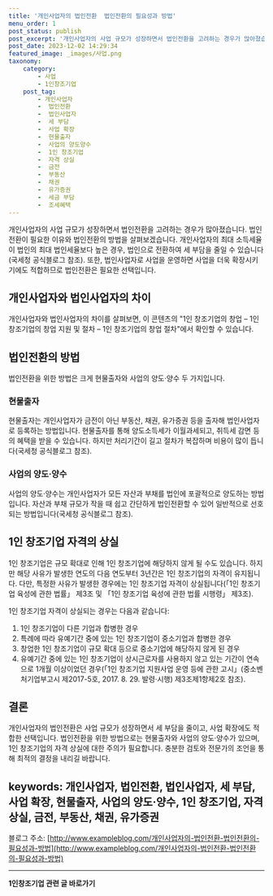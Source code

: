 ```yaml
---
title: '개인사업자의 법인전환  법인전환의 필요성과 방법'
menu_order: 1
post_status: publish
post_excerpt: '개인사업자의 사업 규모가 성장하면서 법인전환을 고려하는 경우가 많아졌습니다. 법인전환이 필요한 이유와 법인전환의 방법을 살펴보겠습니다. 개인사업자의 최대 소득세율이 법인의 최대 법인세율보다 높은 경우, 법인으로 전환하여 세 부담을 줄일 수 있습니다 국세청 공식블로그 참조 . 또한, 법인사업자로 사업을 운영하면 사업을 더욱 확장시키기에도 적합하므로 법인전환은 필요한 선택입니다.'
post_date: 2023-12-02 14:29:34
featured_image: _images/사업.png
taxonomy:
    category:
        - 사업
        - 1인창조기업
    post_tag:
        - 개인사업자
        -  법인전환
        -  법인사업자
        -  세 부담
        -  사업 확장
        -  현물출자
        -  사업의 양도양수
        -  1인 창조기업
        -  자격 상실
        -  금전
        -  부동산
        -  채권
        -  유가증권
        -  세금 부담
        -  조세혜택
---
```



개인사업자의 사업 규모가 성장하면서 법인전환을 고려하는 경우가 많아졌습니다. 법인전환이 필요한 이유와 법인전환의 방법을 살펴보겠습니다. 개인사업자의 최대 소득세율이 법인의 최대 법인세율보다 높은 경우, 법인으로 전환하여 세 부담을 줄일 수 있습니다(국세청 공식블로그 참조). 또한, 법인사업자로 사업을 운영하면 사업을 더욱 확장시키기에도 적합하므로 법인전환은 필요한 선택입니다.

## 개인사업자와 법인사업자의 차이

개인사업자와 법인사업자의 차이를 살펴보면, 이 콘텐츠의 "1인 창조기업의 창업 – 1인 창조기업의 창업 지원 및 절차 – 1인 창조기업의 창업 절차"에서 확인할 수 있습니다.

## 법인전환의 방법

법인전환을 위한 방법은 크게 현물출자와 사업의 양도·양수 두 가지입니다.

### 현물출자

현물출자는 개인사업자가 금전이 아닌 부동산, 채권, 유가증권 등을 출자해 법인사업자로 등록하는 방법입니다. 현물출자를 통해 양도소득세가 이월과세되고, 취득세 감면 등의 혜택을 받을 수 있습니다. 하지만 처리기간이 길고 절차가 복잡하며 비용이 많이 듭니다(국세청 공식블로그 참조).

### 사업의 양도·양수

사업의 양도·양수는 개인사업자가 모든 자산과 부채를 법인에 포괄적으로 양도하는 방법입니다. 자산과 부채 규모가 작을 때 쉽고 간단하게 법인전환할 수 있어 일반적으로 선호되는 방법입니다(국세청 공식블로그 참조).

## 1인 창조기업 자격의 상실

1인 창조기업은 규모 확대로 인해 1인 창조기업에 해당하지 않게 될 수도 있습니다. 하지만 해당 사유가 발생한 연도의 다음 연도부터 3년간은 1인 창조기업의 자격이 유지됩니다. 다만, 특정한 사유가 발생한 경우에는 1인 창조기업 자격이 상실됩니다(「1인 창조기업 육성에 관한 법률」 제3조 및 「1인 창조기업 육성에 관한 법률 시행령」 제3조).

1인 창조기업 자격이 상실되는 경우는 다음과 같습니다:

1. 1인 창조기업이 다른 기업과 합병한 경우
2. 특례에 따라 유예기간 중에 있는 1인 창조기업이 중소기업과 합병한 경우
3. 창업한 1인 창조기업이 규모 확대 등으로 중소기업에 해당하지 않게 된 경우
4. 유예기간 중에 있는 1인 창조기업이 상시근로자를 사용하지 않고 있는 기간이 연속으로 1개월 이상이었던 경우(「1인 창조기업 지원사업 운영 등에 관한 고시」(중소벤처기업부고시 제2017-5호, 2017. 8. 29. 발령·시행) 제3조제1항제2호 참조).

## 결론

개인사업자의 법인전환은 사업 규모가 성장하면서 세 부담을 줄이고, 사업 확장에도 적합한 선택입니다. 법인전환을 위한 방법으로는 현물출자와 사업의 양도·양수가 있으며, 1인 창조기업의 자격 상실에 대한 주의가 필요합니다. 충분한 검토와 전문가의 조언을 통해 최적의 결정을 내리길 바랍니다.

## keywords: 개인사업자, 법인전환, 법인사업자, 세 부담, 사업 확장, 현물출자, 사업의 양도·양수, 1인 창조기업, 자격 상실, 금전, 부동산, 채권, 유가증권

블로그 주소: [http://www.exampleblog.com/개인사업자의-법인전환-법인전환의-필요성과-방법](http://www.exampleblog.com/개인사업자의-법인전환-법인전환의-필요성과-방법)
<!-- wp:separator -->
<hr class="wp-block-separator has-alpha-channel-opacity"/>
<!-- /wp:separator -->

<!-- wp:group {"backgroundColor":"base","layout":{"type":"constrained"}} -->
<div class="wp-block-group has-base-background-color has-background"><!-- wp:paragraph {"align":"center","fontSize":"medium"} -->
<p class="has-text-align-center has-large-font-size"><strong>1인창조기업 관련 글 바로가기</strong></p>
<!-- /wp:paragraph -->


<!-- wp:latest-posts
{"categories":[{"id":27060,"count":19,"description":"","link":"https://uknowlaw.com/category/1%ec%9d%b8%ec%b0%bd%ec%a1%b0%ea%b8%b0%ec%97%85/","name":"1인창조기업","slug":"1인창조기업","taxonomy":"category","parent":0,"meta":[],"_links":{"self":[{"href":"https://uknowlaw.com/wp-json/wp/v2/categories/27060"}],"collection":[{"href":"https://uknowlaw.com/wp-json/wp/v2/categories"}],"about":[{"href":"https://uknowlaw.com/wp-json/wp/v2/taxonomies/category"}],"wp:post_type":[{"href":"https://uknowlaw.com/wp-json/wp/v2/posts?categories=27060"}],"curies":[{"name":"wp","href":"https://api.w.org/{rel}","templated":true}]}}],"postsToShow":100,"excerptLength":28,"postLayout":"grid","columns":2,"featuredImageAlign":"left","featuredImageSizeSlug":"large","fontSize":"small"} /--></div>
<!-- /wp:group -->